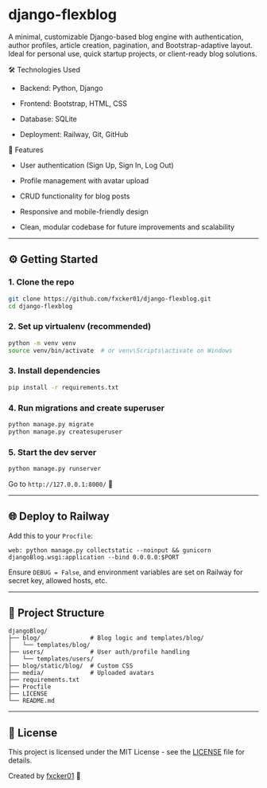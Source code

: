 # django-flexblog

A minimal, customizable Django-based blog engine with authentication, author profiles, article creation, pagination, and Bootstrap-adaptive layout. Ideal for personal use, quick startup projects, or client-ready blog solutions.

🛠 Technologies Used
- Backend:
Python, Django

- Frontend:
Bootstrap, HTML, CSS

- Database:
SQLite 

- Deployment:
Railway, Git, GitHub

🚀 Features
- User authentication (Sign Up, Sign In, Log Out)

- Profile management with avatar upload

- CRUD functionality for blog posts

- Responsive and mobile-friendly design

- Clean, modular codebase for future improvements and scalability

---

## ⚙️ Getting Started

### 1. Clone the repo
```bash
git clone https://github.com/fxcker01/django-flexblog.git
cd django-flexblog
```

### 2. Set up virtualenv (recommended)
```bash
python -m venv venv
source venv/bin/activate  # or venv\Scripts\activate on Windows
```

### 3. Install dependencies
```bash
pip install -r requirements.txt
```

### 4. Run migrations and create superuser
```bash
python manage.py migrate
python manage.py createsuperuser
```

### 5. Start the dev server
```bash
python manage.py runserver
```

Go to `http://127.0.0.1:8000/` 🎉

---

## 🌐 Deploy to Railway
Add this to your `Procfile`:
```procfile
web: python manage.py collectstatic --noinput && gunicorn djangoBlog.wsgi:application --bind 0.0.0.0:$PORT
```

Ensure `DEBUG = False`, and environment variables are set on Railway for secret key, allowed hosts, etc.

---

## 📂 Project Structure
```
djangoBlog/
├── blog/              # Blog logic and templates/blog/
│   └── templates/blog/
├── users/             # User auth/profile handling
│   └── templates/users/
├── blog/static/blog/  # Custom CSS
├── media/             # Uploaded avatars
├── requirements.txt
├── Procfile
├── LICENSE
└── README.md
```

---

## 📄 License
This project is licensed under the MIT License - see the [LICENSE](LICENSE) file for details.

Created by [fxcker01](https://github.com/fxcker01) 🖤

